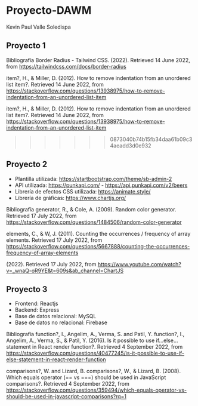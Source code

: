 # Proyecto-DAWM
Kevin Paul Valle Soledispa

## Proyecto 1
Bibliografía
Border Radius - Tailwind CSS. (2022). Retrieved 14 June 2022, from https://tailwindcss.com/docs/border-radius

item?, H., & Miller, D. (2012). How to remove indentation from an unordered list item?. Retrieved 14 June 2022, from https://stackoverflow.com/questions/13938975/how-to-remove-indentation-from-an-unordered-list-item

item?, H., & Miller, D. (2012). How to remove indentation from an unordered list item?. Retrieved 14 June 2022, from https://stackoverflow.com/questions/13938975/how-to-remove-indentation-from-an-unordered-list-item
>>>>>>> 0873040b74b15fb34daa61b09c34aeadd3d0e932


## Proyecto 2
  - Plantilla utilizada: https://startbootstrap.com/theme/sb-admin-2
  - API utilizada: https://punkapi.com/ - https://api.punkapi.com/v2/beers
  - Librería de efectos CSS utilizada: https://animate.style/
  - Librería de gráficas: https://www.chartjs.org/

Bibliografía
generator, R., & Cole, A. (2009). Random color generator. Retrieved 17 July 2022, from https://stackoverflow.com/questions/1484506/random-color-generator

elements, C., & W, J. (2011). Counting the occurrences / frequency of array elements. Retrieved 17 July 2022, from https://stackoverflow.com/questions/5667888/counting-the-occurrences-frequency-of-array-elements

(2022). Retrieved 17 July 2022, from https://www.youtube.com/watch?v=_wnaQ-oR9YE&t=609s&ab_channel=ChartJS

## Proyecto 3
  - Frontend: Reactjs
  - Backend: Express
  - Base de datos relacional: MySQL
  - Base de datos no relacional: Firebase

Bibliografía
function?, I., Angelim, A., Verma, S. and Patil, Y.
function?, I., Angelim, A., Verma, S., & Patil, Y. (2016). Is it possible to use if...else... statement in React render function?. Retrieved 4 September 2022, from https://stackoverflow.com/questions/40477245/is-it-possible-to-use-if-else-statement-in-react-render-function

comparisons?, W. and Lizard, B.
comparisons?, W., & Lizard, B. (2008). Which equals operator (== vs ===) should be used in JavaScript comparisons?. Retrieved 4 September 2022, from https://stackoverflow.com/questions/359494/which-equals-operator-vs-should-be-used-in-javascript-comparisons?rq=1
